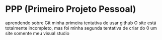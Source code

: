 # PPP (Primeiro Projeto Pessoal)
 aprendendo sobre Git 
 minha primeira tentativa de usar github
O site está totalmente incompleto, mas foi minha segunda tentativa de criar do 0 um site somente meu
visual studio
